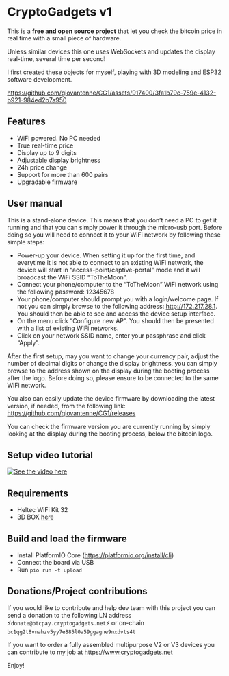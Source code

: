 # CryptoGadgets v1

This is a **free and open source project** that let you check the bitcoin price in real time with a small piece of hardware.

Unless similar devices this one uses WebSockets and updates the display real-time, several time per second!

I first created these objects for myself, playing with 3D modeling and ESP32 software development.

https://github.com/giovantenne/CG1/assets/917400/3fa1b79c-759e-4132-b921-984ed2b7a950


## Features

- WiFi powered. No PC needed
- True real-time price
- Display up to 9 digits
- Adjustable display brightness
- 24h price change
- Support for more than 600 pairs
- Upgradable firmware

## User manual

This is a stand-alone device. This means that you don’t need a PC  to get it running and that you can simply power it through the micro-usb port. Before doing so  you will need to connect it to your WiFi network by following these simple steps:

- Power-up your device. When setting it up for the first time, and everytime it is not able to connect to an existing WiFi network, the device will start in “access-point/captive-portal" mode and it will broadcast the WiFi SSID “ToTheMoon”.
- Connect your phone/computer to the “ToTheMoon” WiFi network using the following password: 12345678
- Your phone/computer should prompt you with a login/welcome page. If not you can simply browse to the following address: http://172.217.28.1. You should then be able to see and access the device setup interface.
- On the menu click “Configure new AP”. You should then be presented with a list of existing WiFi networks.
- Click on your network SSID name, enter your passphrase and click “Apply”.


After the first setup, may  you want to change your currency pair, adjust the number of decimal digits or change the display brightness, you can simply browse to the address shown on the display during the booting process after the logo. Before doing so, please ensure  to be connected to the same WiFi network.

You also can easily update the device firmware by downloading the latest version, if needed, from the following link: https://github.com/giovantenne/CG1/releases

You can check the firmware version you are currently running  by simply  looking at the display during the booting process, below the bitcoin logo.


## Setup video tutorial
[![See the video here](https://www.datocms-assets.com/56675/1633985370-pxl20210405091715325-portrait1024x1024.jpg?fm=webp&w=610)](https://www.youtube.com/watch?v=Izq8tlnVEv4)

## Requirements
- Heltec WiFi Kit 32
- 3D BOX [here](stl/)

## Build and load the firmware
- Install PlatformIO Core (https://platformio.org/install/cli)
- Connect the board via USB
- Run `pio run -t upload`

## Donations/Project contributions
If you would like to contribute and help dev team with this project you can send a donation to the following LN address ⚡`donate@btcpay.cryptogadgets.net`⚡ or on-chain   `bc1qg2t8vnahzv5yy7e885l0a59ggagne9nxdvts4t`

If you want to order a fully assembled multipurpose V2 or V3 devices you can contribute to my job at https://www.cryptogadgets.net

Enjoy!
